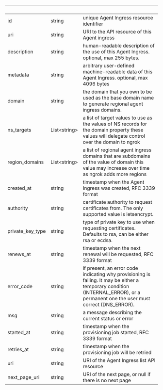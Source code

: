 <!-- Code generated for API Clients. DO NOT EDIT. -->

| &nbsp;           | &nbsp;             | &nbsp;                                                                                                                                                                           |
| ---------------- | ------------------ | -------------------------------------------------------------------------------------------------------------------------------------------------------------------------------- |
| id               | string             | unique Agent Ingress resource identifier                                                                                                                                         |
| uri              | string             | URI to the API resource of this Agent ingress                                                                                                                                    |
| description      | string             | human-readable description of the use of this Agent Ingress. optional, max 255 bytes.                                                                                            |
| metadata         | string             | arbitrary user-defined machine-readable data of this Agent Ingress. optional, max 4096 bytes                                                                                     |
| domain           | string             | the domain that you own to be used as the base domain name to generate regional agent ingress domains.                                                                           |
| ns_targets       | List&lt;string&gt; | a list of target values to use as the values of NS records for the domain property these values will delegate control over the domain to ngrok                                   |
| region_domains   | List&lt;string&gt; | a list of regional agent ingress domains that are subdomains of the value of domain this value may increase over time as ngrok adds more regions                                 |
| created_at       | string             | timestamp when the Agent Ingress was created, RFC 3339 format                                                                                                                    |
| authority        | string             | certificate authority to request certificates from. The only supported value is letsencrypt.                                                                                     |
| private_key_type | string             | type of private key to use when requesting certificates. Defaults to rsa, can be either rsa or ecdsa.                                                                            |
| renews_at        | string             | timestamp when the next renewal will be requested, RFC 3339 format                                                                                                               |
| error_code       | string             | if present, an error code indicating why provisioning is failing. It may be either a temporary condition (INTERNAL_ERROR), or a permanent one the user must correct (DNS_ERROR). |
| msg              | string             | a message describing the current status or error                                                                                                                                 |
| started_at       | string             | timestamp when the provisioning job started, RFC 3339 format                                                                                                                     |
| retries_at       | string             | timestamp when the provisioning job will be retried                                                                                                                              |
| uri              | string             | URI of the Agent Ingress list API resource                                                                                                                                       |
| next_page_uri    | string             | URI of the next page, or null if there is no next page                                                                                                                           |
